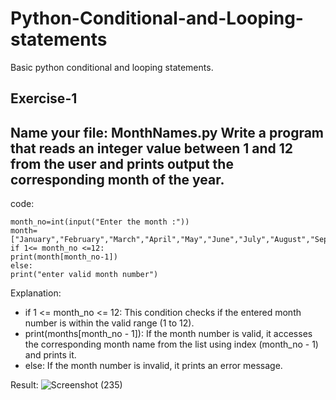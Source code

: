 # Python-Conditional-and-Looping-statements
Basic python conditional and looping statements.

## Exercise-1
## Name your file: MonthNames.py Write a program that reads an integer value between 1 and 12 from the user and prints output the corresponding month of the year.

code:

    month_no=int(input("Enter the month :"))
    month=["January","February","March","April","May","June","July","August","September","October","November","December"]
    if 1<= month_no <=12:
    print(month[month_no-1])
    else:
    print("enter valid month number")

Explanation:
  
  * if 1 <= month_no <= 12: This condition checks if the entered month number is within the valid range (1 to 12).
  * print(months[month_no - 1]): If the month number is valid, it accesses the corresponding month name from the list using index (month_no - 1) and prints it.
  * else: If the month number is invalid, it prints an error message.

Result:
  ![Screenshot (235)](https://github.com/user-attachments/assets/92ce8a17-e6a5-48c6-94b5-c13d11743ce0)
